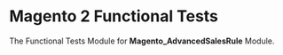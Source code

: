 # Magento 2 Functional Tests

The Functional Tests Module for **Magento_AdvancedSalesRule** Module.
